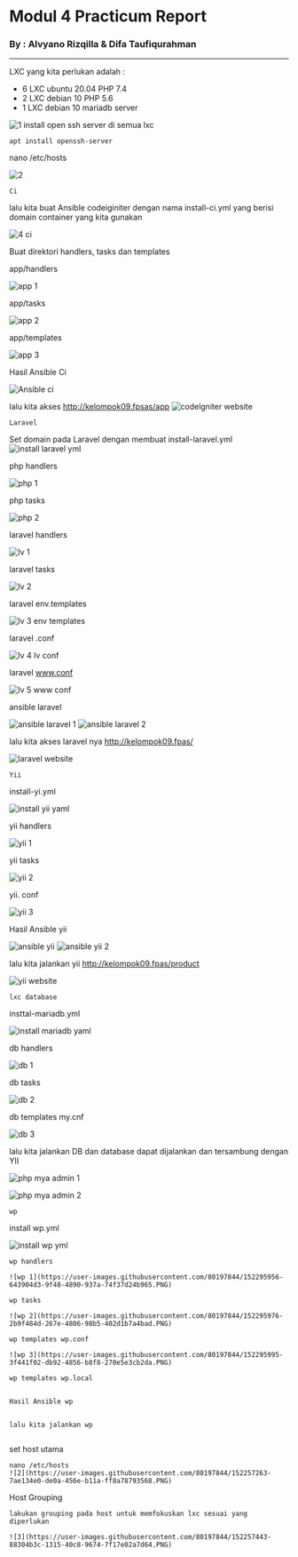 # **Modul 4 Practicum Report**

### By : Alvyano Rizqilla & Difa Taufiqurahman

----

LXC yang kita perlukan adalah :

* 6 LXC ubuntu 20.04 PHP 7.4
* 2 LXC debian 10 PHP 5.6
* 1 LXC debian 10 mariadb server

![1](https://user-images.githubusercontent.com/80197844/152252304-7bc2f982-1ba1-4496-a12b-8be3bb8d4075.PNG)
install open ssh server di semua lxc
```
apt install openssh-server
```

nano /etc/hosts

![2](https://user-images.githubusercontent.com/80197844/152252485-b653ac43-7606-44a1-920e-d574abd19e09.PNG)
```
Ci
```

lalu kita buat Ansible codeiginiter dengan nama install-ci.yml yang berisi domain container yang kita gunakan

![4 ci](https://user-images.githubusercontent.com/80197844/152252721-c2a2045a-0543-4e4a-af20-78c586795a9a.PNG)

Buat direktori handlers, tasks dan templates

app/handlers

![app 1](https://user-images.githubusercontent.com/80197844/152253398-2b55876c-ffe0-4167-a06d-621720757543.PNG)

app/tasks

![app 2](https://user-images.githubusercontent.com/80197844/152253416-f193834b-b61d-4512-8fc2-8d5956066ffa.PNG)

app/templates

![app 3](https://user-images.githubusercontent.com/80197844/152253429-d68dcdcd-5c04-4a6a-83f5-e920a5036817.PNG)

Hasil Ansible Ci

![Ansible ci](https://user-images.githubusercontent.com/80197844/152254352-24c41c98-0e02-439e-a56d-2e531c70e747.jpeg)


lalu kita akses http://kelompok09.fpsas/app
![codelgniter website](https://user-images.githubusercontent.com/80197844/152253955-cecfa7c1-d452-4866-ba35-f96b95c84dbe.PNG)

```
Laravel
```
Set domain pada Laravel dengan membuat install-laravel.yml
![install laravel yml](https://user-images.githubusercontent.com/80197844/152254169-b2a8971b-d857-4b12-bdb5-508616da3d4e.PNG)

php handlers

![php 1](https://user-images.githubusercontent.com/80197844/152254249-2a4bcb38-2d23-4b12-ada8-a7b3c8557dff.PNG)

php tasks

![php 2](https://user-images.githubusercontent.com/80197844/152254273-133ce0a7-de00-407d-b2ba-9a276c16ba71.PNG)

laravel handlers

![lv 1](https://user-images.githubusercontent.com/80197844/152255088-0f9c5dce-341e-438b-8980-c03cebcdd4d2.PNG)

laravel tasks

![lv 2](https://user-images.githubusercontent.com/80197844/152255131-a35f67ee-8cb5-4ed5-9fbc-babc9b0d4a83.PNG)

laravel env.templates

![lv 3 env templates](https://user-images.githubusercontent.com/80197844/152255217-ad83114c-60ba-4851-8591-2effc58db45a.PNG)

laravel .conf

![lv 4 lv conf](https://user-images.githubusercontent.com/80197844/152255469-ea917962-87e2-40c7-a241-4b3bca9e47ce.PNG)

laravel www.conf

![lv 5 www conf](https://user-images.githubusercontent.com/80197844/152255484-7ba53e39-4d40-4a73-8834-d05c032e6c47.PNG)

ansible laravel

![ansible laravel 1](https://user-images.githubusercontent.com/80197844/152255568-69ec9d5e-b4c3-401c-adad-ad93da8ed54e.PNG)
![ansible laravel 2 ](https://user-images.githubusercontent.com/80197844/152255583-d6a24000-465c-45a4-9add-22555b3e87df.PNG)

lalu kita akses laravel nya http://kelompok09.fpas/ 

![laravel website](https://user-images.githubusercontent.com/80197844/152255618-36ea71f0-6c44-4e6c-b17a-316996dee744.PNG)

```
Yii
```
install-yi.yml

![install yii yaml](https://user-images.githubusercontent.com/80197844/152255856-d157d5dc-a2d9-4957-93e9-e68ba5688d14.PNG)

yii handlers

![yii 1](https://user-images.githubusercontent.com/80197844/152255916-3c9da8fd-5a7e-4748-8f29-4dd59d8527a6.PNG)

yii tasks

![yii 2](https://user-images.githubusercontent.com/80197844/152255941-f5fc4d68-a14c-4382-a40f-701d78a01f5c.PNG)

yii. conf

![yii 3](https://user-images.githubusercontent.com/80197844/152256100-0f00c3a3-cb9f-4e9c-8226-04db85817f54.PNG)

Hasil Ansible yii

![ansible yii](https://user-images.githubusercontent.com/80197844/152256129-58479f08-b8c4-4433-a3ed-9a382b58eeb4.PNG)
![ansible yii 2 ](https://user-images.githubusercontent.com/80197844/152256141-eb6b8f6a-cea4-40f1-96e4-3ea5becfc882.PNG)

lalu kita jalankan yii http://kelompok09.fpas/product

![yii website](https://user-images.githubusercontent.com/80197844/152256320-13157e4d-33bb-409c-b671-69c41899ba08.PNG)

```
lxc database
```
insttal-mariadb.yml

![install mariadb yaml](https://user-images.githubusercontent.com/80197844/152256509-4384e6f0-8dea-4ec6-bc30-3f077ad38208.PNG)


db handlers

![db 1](https://user-images.githubusercontent.com/80197844/152256560-f8716fc3-11b9-4b5e-b445-de0076259fa1.PNG)

db tasks

![db 2](https://user-images.githubusercontent.com/80197844/152256578-f24faec9-de09-438d-9d41-7877e6b734f1.PNG)

db templates my.cnf

![db 3](https://user-images.githubusercontent.com/80197844/152256691-4189fa35-d970-482f-9124-25005355ee09.PNG)

lalu kita jalankan DB dan database dapat dijalankan dan tersambung dengan YII

![php mya admin 1](https://user-images.githubusercontent.com/80197844/152257024-b02e8a18-622d-48b6-b06a-ccd7208bb284.PNG)

![php mya admin 2](https://user-images.githubusercontent.com/80197844/152257053-0535d238-0fcf-4ae7-a43c-7f24b11c7d9f.PNG)

```
wp
```
install wp.yml


![install wp yml](https://user-images.githubusercontent.com/80197844/152294147-a20ba45a-bfee-466b-8507-9afcdb57ad6b.PNG)

```
wp handlers

![wp 1](https://user-images.githubusercontent.com/80197844/152295956-643904d3-9f48-4890-937a-74f37d24b965.PNG)

wp tasks

![wp 2](https://user-images.githubusercontent.com/80197844/152295976-2b9f484d-267e-4806-98b5-402d1b7a4bad.PNG)

wp templates wp.conf

![wp 3](https://user-images.githubusercontent.com/80197844/152295995-3f441f02-db92-4856-b8f8-270e5e3cb2da.PNG)

wp templates wp.local


Hasil Ansible wp


lalu kita jalankan wp


```
set host utama
```
nano /etc/hosts
![2](https://user-images.githubusercontent.com/80197844/152257263-7ae134e0-de0a-456e-b11a-ff8a78793568.PNG)

```
Host Grouping
```
lakukan grouping pada host untuk memfokuskan lxc sesuai yang diperlukan

![3](https://user-images.githubusercontent.com/80197844/152257443-88304b3c-1315-40c8-9674-7f17e02a7d64.PNG)


















